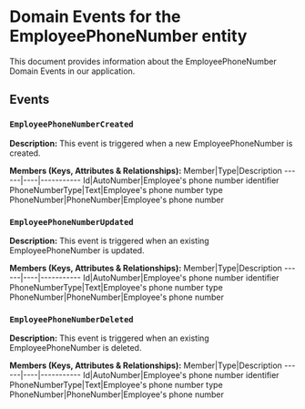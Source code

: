 # Domain Events for the EmployeePhoneNumber entity

This document provides information about the EmployeePhoneNumber Domain Events in our application.

## Events

### `EmployeePhoneNumberCreated`

**Description:**
This event is triggered when a new EmployeePhoneNumber is created.

**Members (Keys, Attributes & Relationships):**
Member|Type|Description
------|----|-----------
Id|AutoNumber|Employee's phone number identifier
PhoneNumberType|Text|Employee's phone number type
PhoneNumber|PhoneNumber|Employee's phone number


### `EmployeePhoneNumberUpdated`

**Description:** 
This event is triggered when an existing EmployeePhoneNumber is updated.

**Members (Keys, Attributes & Relationships):**
Member|Type|Description
------|----|-----------
Id|AutoNumber|Employee's phone number identifier
PhoneNumberType|Text|Employee's phone number type
PhoneNumber|PhoneNumber|Employee's phone number


### `EmployeePhoneNumberDeleted`

**Description:**
This event is triggered when an existing EmployeePhoneNumber is deleted.

**Members (Keys, Attributes & Relationships):**
Member|Type|Description
------|----|-----------
Id|AutoNumber|Employee's phone number identifier
PhoneNumberType|Text|Employee's phone number type
PhoneNumber|PhoneNumber|Employee's phone number

